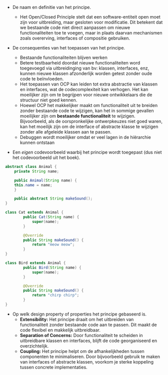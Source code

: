 - De naam en definitie van het principe.
    - Het Open/Closed Principle stelt dat een software-entiteit open moet zijn voor uitbreiding, maar gesloten voor modificatie. Dit betekent dat we bestaande code niet direct aanpassen om nieuwe functionaliteiten toe te voegen, maar in plaats daarvan mechanismen zoals overerving, interfaces of compositie gebruiken.

- De consequenties van het toepassen van het principe.
    - Bestaande functionaliteiten blijven werken
    - Betere testbaarheid doordat nieuwe functionaliteiten word toegevoegd via uitbreidinging van bv: klassen, interfaces, enz, kunnen nieuwe klassen afzonderlijk worden getest zonder oude code te beïnvloeden.
    - Het toepassen van OCP kan leiden tot extra abstractie van klassen en interfaces, wat de codecomplexiteit kan verhogen. Het kan moeilijker zijn om te begrijpen voor nieuwe ontwikkelaars die de structuur niet goed kennen.
    - Hoewel OCP het makkelijker maakt om functionaliteit uit te breiden zonder bestaande code te wijzigen, kan het in sommige gevallen moeilijker zijn om **bestaande functionaliteit** te wijzigen. Bijvoorbeeld, als de oorspronkelijke ontwerpkeuzes niet goed waren, kan het moeilijk zijn om de interface of abstracte klasse te wijzigen zonder alle afgeleide klassen aan te passen.
    - Debuggen wordt moeilijker omdat er veel lagen in de hiërarchie kunnen ontstaan

- Een _eigen_ codevoorbeeld waarbij het principe wordt toegepast (dus niet het codevoorbeeld uit het boek).
~~~java
abstract class Animal {
	private String name;

	public Animal(String name) {
	this.name = name;
	}

	public abstract String makeSound();
}

class Cat extends Animal {
		public Cat(String name) {
			super(name);
		}

		@Override
		public String makeSound() {
			return "meow meow";
		}
}

class Bird extends Animal {
		public Bird(String name) {
			super(name);
		}

		@Override
		public String makeSound() {
			return "chirp chirp";
		}
}
~~~

- Op welk design property of properties het principe gebaseerd is.
    - **Extensibility:** Het principe draait om het uitbreiden van functionaliteit zonder bestaande code aan te passen. Dit maakt de code flexibel en makkelijk uitbreidbaar.
    - **Separation of Concerns:** Door functionaliteit te scheiden in uitbreidbare klassen en interfaces, blijft de code georganiseerd en overzichtelijk.
    - **Coupling:** Het principe helpt om de afhankelijkheden tussen componenten te minimaliseren. Door bijvoorbeeld gebruik te maken van interfaces of abstracte klassen, voorkom je sterke koppeling tussen concrete implementaties.
